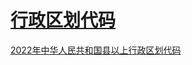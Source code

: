 

# [行政区划代码](https://www.mca.gov.cn/n156/n186/index.html)

[2022年中华人民共和国县以上行政区划代码](https://www.mca.gov.cn/mzsj/xzqh/2022/202201xzqh.html)
